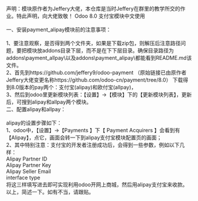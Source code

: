 声明：模块原作者为Jeffery大佬，本仓库是当时Jeffery在群里的教学所交的作业。特此声明，向大佬致敬！
Odoo 8.0 支付宝模块中文使用<br>
<br>
一、安装payment_alipay模块前的注意事项：<br>
<br>
1、要注意观察，是否得到两个文件夹，如果是下载zip包，则解压后注意路径问题，要把模块放addons目录下层，而不是在下下层目录。确保目录路径为addons\payment_allpay\以及addons\payment_alipay\都能看到README.md该文件。<br>
2、首先到https://github.com/jeffery9/odoo-payment （原始链接已由原作者Jeffery大佬变更名称https://github.com/odoo-cn/payment/tree/8.0） 下载得到8.0版本的pay两个：支付宝(alipay)和欧付宝(allpay)，<br>
3、然后到odoo里更新模块列表：【设置】->【模块】下的【更新模块列表】，更新后，可搜到alipay和allpay两个模块。<br>
二、配置alipay和allpay：<br>
<br>
alipay的设置步骤如下：<br>
1、odoo中，【设置】->【Payments 】下【 Payment Acquirers 】会看到有【Alipay】，点它，画面会转一下到alipay支付宝模块配置页的画面；<br>
2、其中特别注意：支付宝的开发者注册成功后，会得到一些参数，例如以下几样：<br>
 Alipay Partner ID<br>
Alipay Partner Key<br>
Alipay Seller Email <br>
interface type<br>
将这三样填写进去即可实现利用odoo开网上商城，然后用alipay支付宝来收款。<br>
以上，简述一下。如有不当，请跟贴。<br>
